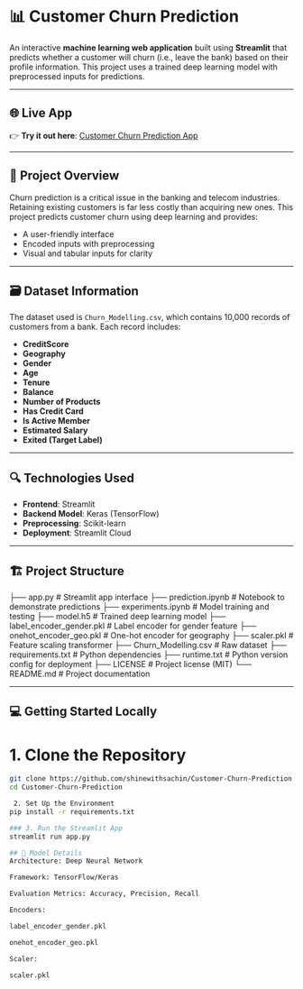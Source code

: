 # 📊 Customer Churn Prediction

An interactive **machine learning web application** built using **Streamlit** that predicts whether a customer will churn (i.e., leave the bank) based on their profile information. This project uses a trained deep learning model with preprocessed inputs for predictions.

---

## 🌐 Live App

👉 **Try it out here**: [Customer Churn Prediction App](https://customer-churn-prediction-l3wrh79uua4aswjraestse.streamlit.app/)

---

## 🧠 Project Overview

Churn prediction is a critical issue in the banking and telecom industries. Retaining existing customers is far less costly than acquiring new ones. This project predicts customer churn using deep learning and provides:

- A user-friendly interface
- Encoded inputs with preprocessing
- Visual and tabular inputs for clarity

---

## 🗃 Dataset Information

The dataset used is `Churn_Modelling.csv`, which contains 10,000 records of customers from a bank. Each record includes:

- **CreditScore**
- **Geography**
- **Gender**
- **Age**
- **Tenure**
- **Balance**
- **Number of Products**
- **Has Credit Card**
- **Is Active Member**
- **Estimated Salary**
- **Exited (Target Label)**

---

## 🔍 Technologies Used

- **Frontend**: Streamlit
- **Backend Model**: Keras (TensorFlow)
- **Preprocessing**: Scikit-learn
- **Deployment**: Streamlit Cloud

---

## 🏗 Project Structure
├── app.py # Streamlit app interface
├── prediction.ipynb # Notebook to demonstrate predictions
├── experiments.ipynb # Model training and testing
├── model.h5 # Trained deep learning model
├── label_encoder_gender.pkl # Label encoder for gender feature
├── onehot_encoder_geo.pkl # One-hot encoder for geography
├── scaler.pkl # Feature scaling transformer
├── Churn_Modelling.csv # Raw dataset
├── requirements.txt # Python dependencies
├── runtime.txt # Python version config for deployment
├── LICENSE # Project license (MIT)
└── README.md # Project documentation


---

## 💻 Getting Started Locally

# 1. Clone the Repository

```bash
git clone https://github.com/shinewithsachin/Customer-Churn-Prediction.git
cd Customer-Churn-Prediction

 2. Set Up the Environment
pip install -r requirements.txt

### 3. Run the Streamlit App
streamlit run app.py

## 🧪 Model Details
Architecture: Deep Neural Network

Framework: TensorFlow/Keras

Evaluation Metrics: Accuracy, Precision, Recall

Encoders:

label_encoder_gender.pkl

onehot_encoder_geo.pkl

Scaler:

scaler.pkl


